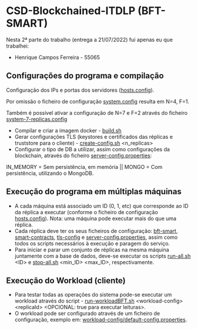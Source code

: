 # CSD-Blockchained-ITDLP (BFT-SMART)

Nesta 2ª parte do trabalho (entrega a 21/07/2022) fui apenas eu que trabalhei:
- Henrique Campos Ferreira - 55065

## Configurações do programa e compilação

Configuração dos IPs e portas dos servidores ([hosts.config](https://github.com/henriquej-0904/CSD-BITDLP/blob/main/Blockchain-IT-DLP/bft-smart/config/hosts.config)).

Por omissão o ficheiro de configuração [system.config](https://github.com/henriquej-0904/CSD-BITDLP/blob/main/Blockchain-IT-DLP/bft-smart/config/system.config) resulta em N=4, F=1.

Também é possível ativar a configuração de N=7 e F=2 através do ficheiro [system-7-replicas.config](https://github.com/henriquej-0904/CSD-BITDLP/blob/main/Blockchain-IT-DLP/bft-smart/config/system-7-replicas.config)

- Compilar e criar a imagem docker - [build.sh](https://github.com/henriquej-0904/CSD-BITDLP/blob/main/Blockchain-IT-DLP/build.sh)
- Gerar configurações TLS (keystores e certificados das réplicas e truststore para o cliente)  - [create-config.sh](https://github.com/henriquej-0904/CSD-BITDLP/blob/main/Blockchain-IT-DLP/create-config.sh) \<n_replicas\>
- Configurar o tipo de DB a utilizar, assim como configurações da blockchain, através do ficheiro [server-config.properties](https://github.com/henriquej-0904/CSD-BITDLP/blob/main/Blockchain-IT-DLP/server-config.properties):
 
IN_MEMORY = Sem persistência, em memória || MONGO = Com persistência, utilizando o MongoDB.

## Execução do programa em múltiplas máquinas

- A cada máquina está associado um ID (0, 1, etc) que corresponde ao ID da réplica a executar (conforme o ficheiro de configuração [hosts.config](https://github.com/henriquej-0904/CSD-BITDLP/blob/main/Blockchain-IT-DLP/bft-smart/config/hosts.config)). Nota: uma máquina pode executar mais do que uma réplica.
- Cada réplica deve ter os seus ficheiros de configuração: [bft-smart](https://github.com/henriquej-0904/CSD-BITDLP/blob/main/Blockchain-IT-DLP/bft-smart), [smart-contracts](https://github.com/henriquej-0904/CSD-BITDLP/blob/main/Blockchain-IT-DLP/smart-contracts), [tls-config](https://github.com/henriquej-0904/CSD-BITDLP/blob/main/Blockchain-IT-DLP/tls-config) e [server-config.properties](https://github.com/henriquej-0904/CSD-BITDLP/blob/main/Blockchain-IT-DLP/server-config.properties), assim como todos os scripts necessários à execução e paragem do serviço.
- Para iniciar e parar um conjunto de réplicas na mesma máquina juntamente com a base de dados, deve-se executar os scripts [run-all.sh](https://github.com/henriquej-0904/CSD-BITDLP/blob/main/Blockchain-IT-DLP/run-all.sh) \<ID\> e [stop-all.sh](https://github.com/henriquej-0904/CSD-BITDLP/blob/main/Blockchain-IT-DLP/stop-all.sh) \<min_ID\> \<max_ID\>, respectivamente.

## Execução do Workload (cliente)


- Para testar todas as operações do sistema pode-se executar um workload através do script - [run-workloadBFT.sh](https://github.com/henriquej-0904/CSD-BITDLP/blob/main/Blockchain-IT-DLP/run-workloadBFT.sh) \<workload-config\> \<replicaId\> \<OPCIONAL: true para executar leituras\>.
- O workload pode ser configurado através de um ficheiro de configuração, exemplo em: [workload-config/default-config.properties](https://github.com/henriquej-0904/CSD-BITDLP/blob/main/Blockchain-IT-DLP/workload-config/default-config.properties).
